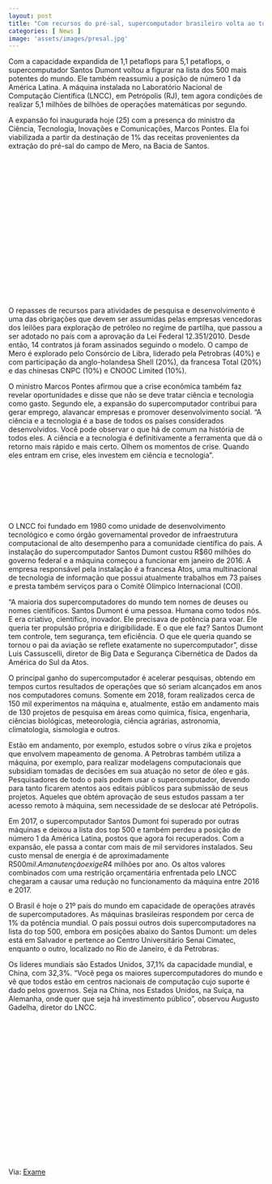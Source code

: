 ```yaml
---
layout: post
title: "Com recursos do pré-sal, supercomputador brasileiro volta ao top 500"
categories: [ News ]
image: 'assets/images/presal.jpg'
---
```


Com a capacidade expandida de 1,1 petaflops para 5,1 petaflops, o supercomputador Santos Dumont voltou a figurar na lista dos 500 mais potentes do mundo. Ele também reassumiu a posição de número 1 da América Latina. A máquina instalada no Laboratório Nacional de Computação Científica (LNCC), em Petrópolis (RJ), tem agora condições de realizar 5,1 milhões de bilhões de operações matemáticas por segundo.

A expansão foi inaugurada hoje (25) com a presença do ministro da Ciência, Tecnologia, Inovações e Comunicações, Marcos Pontes. Ela foi viabilizada a partir da destinação de 1% das receitas provenientes da extração do pré-sal do campo de Mero, na Bacia de Santos.

<!-- QUADRADO -->
<script async src="//pagead2.googlesyndication.com/pagead/js/adsbygoogle.js"></script>
<ins class="adsbygoogle"
style="display:inline-block;width:336px;height:280px"
data-ad-client="ca-pub-2838251107855362"
data-ad-slot="5351066970"></ins>
<script>
(adsbygoogle = window.adsbygoogle || []).push({});
</script>

O repasses de recursos para atividades de pesquisa e desenvolvimento é uma das obrigações que devem ser assumidas pelas empresas vencedoras dos leilões para exploração de petróleo no regime de partilha, que passou a ser adotado no país com a aprovação da Lei Federal 12.351/2010. Desde então, 14 contratos já foram assinados seguindo o modelo. O campo de Mero é explorado pelo Consórcio de Libra, liderado pela Petrobras (40%) e com participação da anglo-holandesa Shell (20%), da francesa Total (20%) e das chinesas CNPC (10%) e CNOOC Limited (10%).

O ministro Marcos Pontes afirmou que a crise econômica também faz revelar oportunidades e disse que não se deve tratar ciência e tecnologia como gasto. Segundo ele, a expansão do supercomputador contribui para gerar emprego, alavancar empresas e promover desenvolvimento social. “A ciência e a tecnologia é a base de todos os países considerados desenvolvidos. Você pode observar o que há de comum na história de todos eles. A ciência e a tecnologia é definitivamente a ferramenta que dá o retorno mais rápido e mais certo. Olhem os momentos de crise. Quando eles entram em crise, eles investem em ciência e tecnologia”.    

<!-- MINI ANÚNCIO -->
<script async src="//pagead2.googlesyndication.com/pagead/js/adsbygoogle.js"></script>
<!-- Games Root -->
<ins class="adsbygoogle"
style="display:inline-block;width:730px;height:95px"
data-ad-client="ca-pub-2838251107855362"
data-ad-slot="5351066970"></ins>
<script>
(adsbygoogle = window.adsbygoogle || []).push({});
</script>

O LNCC foi fundado em 1980 como unidade de desenvolvimento tecnológico e como órgão governamental provedor de infraestrutura computacional de alto desempenho para a comunidade científica do país. A instalação do supercomputador Santos Dumont custou R$60 milhões do governo federal e a máquina começou a funcionar em janeiro de 2016. A empresa responsável pela instalação é a francesa Atos, uma multinacional de tecnologia de informação que possui atualmente trabalhos em 73 países e presta também serviços para o Comitê Olímpico Internacional (COI).

“A maioria dos supercomputadores do mundo tem nomes de deuses ou nomes científicos. Santos Dumont é uma pessoa. Humana como todos nós. E era criativo, científico, inovador. Ele precisava de potência para voar. Ele queria ter propulsão própria e dirigibilidade. E o que ele faz? Santos Dumont tem controle, tem segurança, tem eficiência. O que ele queria quando se tornou o pai da aviação se reflete exatamente no supercomputador”, disse Luis Cassuscelli, diretor de Big Data e Segurança Cibernética de Dados da América do Sul da Atos.

<!-- RETANGULO LARGO 2 -->
<script async src="//pagead2.googlesyndication.com/pagead/js/adsbygoogle.js"></script>
<ins class="adsbygoogle"
style="display:block; text-align:center;"
data-ad-layout="in-article"
data-ad-format="fluid"
data-ad-client="ca-pub-2838251107855362"
data-ad-slot="8549252987"></ins>
<script>
(adsbygoogle = window.adsbygoogle || []).push({});
</script>

O principal ganho do supercomputador é acelerar pesquisas, obtendo em tempos curtos resultados de operações que só seriam alcançados em anos nos computadores comuns. Somente em 2018, foram realizados cerca de 150 mil experimentos na máquina e, atualmente, estão em andamento mais de 130 projetos de pesquisa em áreas como química, física, engenharia, ciências biológicas, meteorologia, ciência agrárias, astronomia, climatologia, sismologia e outros.

Estão em andamento, por exemplo, estudos sobre o vírus zika e projetos que envolvem mapeamento de genoma. A Petrobras também utiliza a máquina, por exemplo, para realizar modelagens computacionais que subsidiam tomadas de decisões em sua atuação no setor de óleo e gás. Pesquisadores de todo o país podem usar o supercomputador, devendo para tanto ficarem atentos aos editais públicos para submissão de seus projetos. Aqueles que obtém aprovação de seus estudos passam a ter acesso remoto à máquina, sem necessidade de se deslocar até Petrópolis.

<!-- RETANGULO LARGO -->
<script async src="https://pagead2.googlesyndication.com/pagead/js/adsbygoogle.js"></script>
<!-- Informat -->
<ins class="adsbygoogle"
style="display:block"
data-ad-client="ca-pub-2838251107855362"
data-ad-slot="2327980059"
data-ad-format="auto"
data-full-width-responsive="true"></ins>
<script>
(adsbygoogle = window.adsbygoogle || []).push({});
</script>

Em 2017, o supercomputador Santos Dumont foi superado por outras máquinas e deixou a lista dos top 500 e também perdeu a posição de número 1 da América Latina, postos que agora foi recuperados. Com a expansão, ele passa a contar com mais de mil servidores instalados. Seu custo mensal de energia é de aproximadamente R$500 mil. A manutenção exige R$4 milhões por ano. Os altos valores combinados com uma restrição orçamentária enfrentada pelo LNCC chegaram a causar uma redução no funcionamento da máquina entre 2016 e 2017.

O Brasil é hoje o 21º país do mundo em capacidade de operações através de supercomputadores. As máquinas brasileiras respondem por cerca de 1% da potência mundial. O país possui outros dois supercomputadores na lista do top 500, embora em posições abaixo do Santos Dumont: um deles está em Salvador e pertence ao Centro Universitário Senai Cimatec, enquanto o outro, localizado no Rio de Janeiro, é da Petrobras.

Os líderes mundiais são Estados Unidos, 37,1% da capacidade mundial, e China, com 32,3%. “Você pega os maiores supercomputadores do mundo e vê que todos estão em centros nacionais de computação cujo suporte é dado pelos governos. Seja na China, nos Estados Unidos, na Suíça, na Alemanha, onde quer que seja há investimento público”, observou Augusto Gadelha, diretor do LNCC.

<!-- QUADRADO -->
<script async src="//pagead2.googlesyndication.com/pagead/js/adsbygoogle.js"></script>
<ins class="adsbygoogle"
style="display:inline-block;width:336px;height:280px"
data-ad-client="ca-pub-2838251107855362"
data-ad-slot="5351066970"></ins>
<script>
(adsbygoogle = window.adsbygoogle || []).push({});
</script>

Via: [Exame](https://exame.abril.com.br/tecnologia/com-recursos-do-pre-sal-supercomputador-brasileiro-volta-ao-top-500/)
